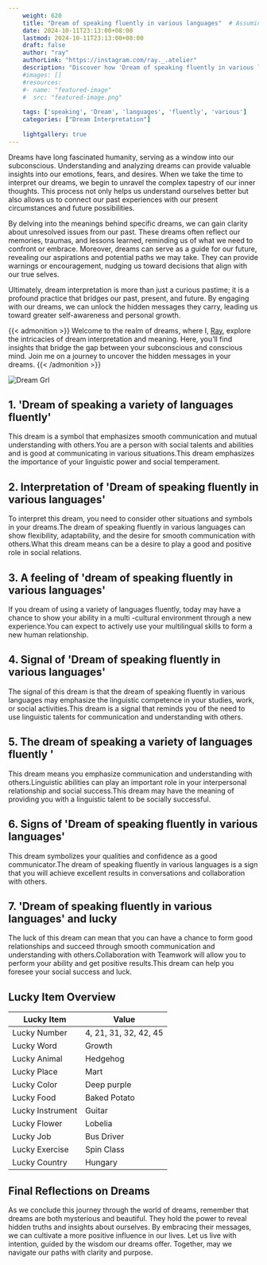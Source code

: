 ```yaml
---
    weight: 620
    title: "Dream of speaking fluently in various languages"  # Assuming 'title' column exists
    date: 2024-10-11T23:13:00+08:00
    lastmod: 2024-10-11T23:13:00+08:00
    draft: false
    author: "ray"
    authorLink: "https://instagram.com/ray._.atelier"
    description: "Discover how 'Dream of speaking fluently in various languages' can interpret your future and uncover its significant meanings in your life."
    #images: []
    #resources:
    #- name: "featured-image"
    #  src: "featured-image.png"
    
    tags: ['speaking', 'Dream', 'languages', 'fluently', 'various']
    categories: ["Dream Interpretation"]
    
    lightgallery: true
---
```

    
Dreams have long fascinated humanity, serving as a window into our subconscious. Understanding and analyzing dreams can provide valuable insights into our emotions, fears, and desires. When we take the time to interpret our dreams, we begin to unravel the complex tapestry of our inner thoughts. This process not only helps us understand ourselves better but also allows us to connect our past experiences with our present circumstances and future possibilities.

By delving into the meanings behind specific dreams, we can gain clarity about unresolved issues from our past. These dreams often reflect our memories, traumas, and lessons learned, reminding us of what we need to confront or embrace. Moreover, dreams can serve as a guide for our future, revealing our aspirations and potential paths we may take. They can provide warnings or encouragement, nudging us toward decisions that align with our true selves.

Ultimately, dream interpretation is more than just a curious pastime; it is a profound practice that bridges our past, present, and future. By engaging with our dreams, we can unlock the hidden messages they carry, leading us toward greater self-awareness and personal growth.

{{< admonition >}}
Welcome to the realm of dreams, where I, [Ray](https://instagram.com/ray._.atelier), explore the intricacies of dream interpretation and meaning. Here, you’ll find insights that bridge the gap between your subconscious and conscious mind. Join me on a journey to uncover the hidden messages in your dreams.
{{< /admonition >}}

![Dream Grl](https://cdn.pixabay.com/photo/2017/11/02/03/35/gothic-2910057_1280.jpg "Dream Grl")

## 1. 'Dream of speaking a variety of languages fluently'
This dream is a symbol that emphasizes smooth communication and mutual understanding with others.You are a person with social talents and abilities and is good at communicating in various situations.This dream emphasizes the importance of your linguistic power and social temperament.

## 2. Interpretation of 'Dream of speaking fluently in various languages'
To interpret this dream, you need to consider other situations and symbols in your dreams.The dream of speaking fluently in various languages can show flexibility, adaptability, and the desire for smooth communication with others.What this dream means can be a desire to play a good and positive role in social relations.

## 3. A feeling of 'dream of speaking fluently in various languages'
If you dream of using a variety of languages fluently, today may have a chance to show your ability in a multi -cultural environment through a new experience.You can expect to actively use your multilingual skills to form a new human relationship.

## 4. Signal of 'Dream of speaking fluently in various languages'
The signal of this dream is that the dream of speaking fluently in various languages may emphasize the linguistic competence in your studies, work, or social activities.This dream is a signal that reminds you of the need to use linguistic talents for communication and understanding with others.

## 5. The dream of speaking a variety of languages fluently '
This dream means you emphasize communication and understanding with others.Linguistic abilities can play an important role in your interpersonal relationship and social success.This dream may have the meaning of providing you with a linguistic talent to be socially successful.

## 6. Signs of 'Dream of speaking fluently in various languages'
This dream symbolizes your qualities and confidence as a good communicator.The dream of speaking fluently in various languages is a sign that you will achieve excellent results in conversations and collaboration with others.

## 7. 'Dream of speaking fluently in various languages' and lucky
The luck of this dream can mean that you can have a chance to form good relationships and succeed through smooth communication and understanding with others.Collaboration with Teamwork will allow you to perform your ability and get positive results.This dream can help you foresee your social success and luck.

## Lucky Item Overview
| Lucky Item          | Value              |
|---------------|--------------------|
| Lucky Number        | 4, 21, 31, 32, 42, 45  |
| Lucky Word          | Growth |
| Lucky Animal        | Hedgehog |
| Lucky Place         | Mart     |
| Lucky Color         | Deep purple     |
| Lucky Food          | Baked Potato      |
| Lucky Instrument    | Guitar |
| Lucky Flower        | Lobelia    |
| Lucky Job           | Bus Driver       |
| Lucky Exercise      | Spin Class  |
| Lucky Country       | Hungary    |


##  Final Reflections on Dreams

As we conclude this journey through the world of dreams, remember that dreams are both mysterious and beautiful. They hold the power to reveal hidden truths and insights about ourselves. By embracing their messages, we can cultivate a more positive influence in our lives. Let us live with intention, guided by the wisdom our dreams offer. Together, may we navigate our paths with clarity and purpose.
